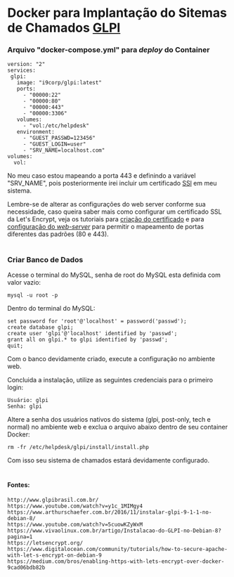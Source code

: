 # Docker para Implantação do Sitemas de Chamados [GLPI][1]

### Arquivo "docker-compose.yml" para *deploy* do Container

```
version: "2"
services:
 glpi:
   image: "i9corp/glpi:latest"
   ports:
     - "00000:22"
     - "00000:80"
     - "00000:443"
     - "00000:3306"
   volumes:
     - "vol:/etc/helpdesk"
   environment:
     - "GUEST_PASSWD=123456"
     - "GUEST_LOGIN=user"
     - "SRV_NAME=localhost.com"
volumes:
  vol:

```

No meu caso estou mapeando a porta 443 e definindo a variável "SRV_NAME", pois posteriormente irei incluir um certificado [SSl][2] em meu sistema.

Lembre-se de alterar as configurações do web server conforme sua necessidade, caso queira saber mais como configurar um certificado SSL da Let's Encrypt, veja os tutoriais para [criação do certificado][3] e para [configuração do *web-server*][4] para permitir o mapeamento de portas diferentes das padrões (80 e 443).

#

### Criar Banco de Dados

Acesse o terminal do MySQL, senha de root do MySQL esta definida com valor vazio:

```
mysql -u root -p
```

Dentro do terminal do MySQL:

```
set password for 'root'@'localhost' = password('passwd');
create database glpi;
create user 'glpi'@'localhost' identified by 'passwd';
grant all on glpi.* to glpi identified by 'passwd';
quit;
```

Com o banco devidamente criado, execute a configuração no ambiente web.

Concluida a instalação, utilize as seguintes credenciais para o primeiro login:

```
Usuário: glpi
Senha: glpi
```

Altere a senha dos usuários nativos do sistema (glpi, post-only, tech e normal) no ambiente web e exclua o arquivo abaixo dentro de seu container Docker:

```
rm -fr /etc/helpdesk/glpi/install/install.php
```

Com isso seu sistema de chamados estará devidamente configurado.

#

#### Fontes:
```
http://www.glpibrasil.com.br/
https://www.youtube.com/watch?v=y1c_1MIMgy4
https://www.arthurschaefer.com.br/2016/11/instalar-glpi-9-1-1-no-debian-8/
https://www.youtube.com/watch?v=5cuowKZyWxM
https://www.vivaolinux.com.br/artigo/Instalacao-do-GLPI-no-Debian-8?pagina=1
https://letsencrypt.org/
https://www.digitalocean.com/community/tutorials/how-to-secure-apache-with-let-s-encrypt-on-debian-9
https://medium.com/bros/enabling-https-with-lets-encrypt-over-docker-9cad06bdb82b
```

#

[1]:http://www.glpibrasil.com.br/
[2]:https://letsencrypt.org/
[3]:https://www.digitalocean.com/community/tutorials/how-to-secure-apache-with-let-s-encrypt-on-debian-9
[4]:https://medium.com/bros/enabling-https-with-lets-encrypt-over-docker-9cad06bdb82b
